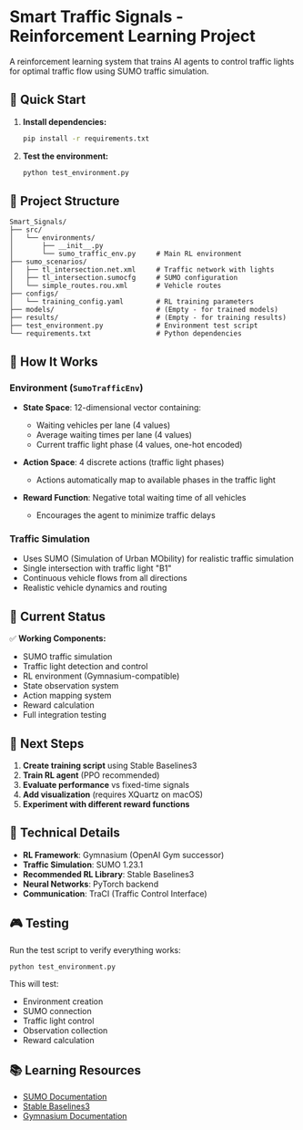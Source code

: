 # Smart Traffic Signals - Reinforcement Learning Project

A reinforcement learning system that trains AI agents to control traffic lights for optimal traffic flow using SUMO traffic simulation.

## 🚀 Quick Start

1. **Install dependencies:**

   ```bash
   pip install -r requirements.txt
   ```

2. **Test the environment:**
   ```bash
   python test_environment.py
   ```

## 📁 Project Structure

```
Smart_Signals/
├── src/
│   └── environments/
│       ├── __init__.py
│       └── sumo_traffic_env.py     # Main RL environment
├── sumo_scenarios/
│   ├── tl_intersection.net.xml     # Traffic network with lights
│   ├── tl_intersection.sumocfg     # SUMO configuration
│   └── simple_routes.rou.xml       # Vehicle routes
├── configs/
│   └── training_config.yaml        # RL training parameters
├── models/                         # (Empty - for trained models)
├── results/                        # (Empty - for training results)
├── test_environment.py             # Environment test script
└── requirements.txt                # Python dependencies
```

## 🧠 How It Works

### Environment (`SumoTrafficEnv`)

- **State Space**: 12-dimensional vector containing:

  - Waiting vehicles per lane (4 values)
  - Average waiting times per lane (4 values)
  - Current traffic light phase (4 values, one-hot encoded)

- **Action Space**: 4 discrete actions (traffic light phases)

  - Actions automatically map to available phases in the traffic light

- **Reward Function**: Negative total waiting time of all vehicles
  - Encourages the agent to minimize traffic delays

### Traffic Simulation

- Uses SUMO (Simulation of Urban MObility) for realistic traffic simulation
- Single intersection with traffic light "B1"
- Continuous vehicle flows from all directions
- Realistic vehicle dynamics and routing

## 🎯 Current Status

✅ **Working Components:**

- SUMO traffic simulation
- Traffic light detection and control
- RL environment (Gymnasium-compatible)
- State observation system
- Action mapping system
- Reward calculation
- Full integration testing

## 🚀 Next Steps

1. **Create training script** using Stable Baselines3
2. **Train RL agent** (PPO recommended)
3. **Evaluate performance** vs fixed-time signals
4. **Add visualization** (requires XQuartz on macOS)
5. **Experiment with different reward functions**

## 🔧 Technical Details

- **RL Framework**: Gymnasium (OpenAI Gym successor)
- **Traffic Simulation**: SUMO 1.23.1
- **Recommended RL Library**: Stable Baselines3
- **Neural Networks**: PyTorch backend
- **Communication**: TraCI (Traffic Control Interface)

## 🎮 Testing

Run the test script to verify everything works:

```bash
python test_environment.py
```

This will test:

- Environment creation
- SUMO connection
- Traffic light control
- Observation collection
- Reward calculation

## 📚 Learning Resources

- [SUMO Documentation](https://sumo.dlr.de/docs/)
- [Stable Baselines3](https://stable-baselines3.readthedocs.io/)
- [Gymnasium Documentation](https://gymnasium.farama.org/)
